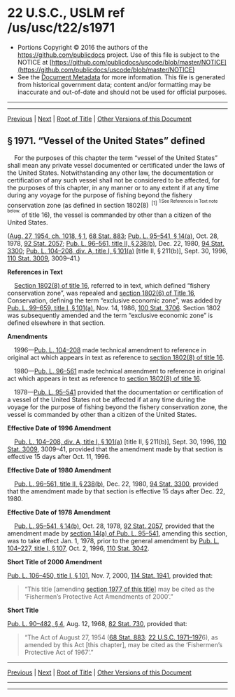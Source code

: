 ---
---

# 22 U.S.C., USLM ref /us/usc/t22/s1971

* Portions Copyright © 2016 the authors of the https://github.com/publicdocs project.
  Use of this file is subject to the NOTICE at [https://github.com/publicdocs/uscode/blob/master/NOTICE](https://github.com/publicdocs/uscode/blob/master/NOTICE)
* See the [Document Metadata](././../../../..//README.md) for more information.
  This file is generated from historical government data; content and/or formatting may be inaccurate and out-of-date and should not be used for official purposes.

----------
----------

[Previous](./../../../..//us/usc/t22/ch25/m__us_usc_t22_ch25.md) | [Next](./../../../..//us/usc/t22/ch25/m__us_usc_t22_s1972.md) | [Root of Title](./../../../../) | [Other Versions of this Document](https://publicdocs.github.io/go/links?ns=uslm&ref=%2Fus%2Fusc%2Ft22%2Fs1971)

## § 1971. “Vessel of the United States” defined

    For the purposes of this chapter the term “vessel of the United States” shall mean any private vessel documented or certificated under the laws of the United States. Notwithstanding any other law, the documentation or certification of any such vessel shall not be considered to be affected, for the purposes of this chapter, in any manner or to any extent if at any time during any voyage for the purpose of fishing beyond the fishery conservation zone (as defined in section 1802(8)  <sup>\[1\]</sup>  <sup><sup> 1 See References in Text note below. </sup></sup>  of title 16), the vessel is commanded by other than a citizen of the United States.

([Aug. 27, 1954, ch. 1018, § 1][/us/act/1954-08-27/ch1018/s1], [68 Stat. 883][/us/stat/68/883]; [Pub. L. 95–541, § 14(a)][/us/pl/95/541/s14/a], Oct. 28, 1978, [92 Stat. 2057][/us/stat/92/2057]; [Pub. L. 96–561, title II, § 238(b)][/us/pl/96/561/s238/b], Dec. 22, 1980, [94 Stat. 3300][/us/stat/94/3300]; [Pub. L. 104–208, div. A, title I, § 101(a)][/us/pl/104/208/s101/a] \[title II, § 211(b)\], Sept. 30, 1996, [110 Stat. 3009][/us/stat/110/3009], 3009–41.)

 __References in Text__ 

    [Section 1802(8) of title 16][/us/usc/t16/s1802/8], referred to in text, which defined “fishery conservation zone”, was repealed and [section 1802(6) of Title 16][/us/usc/t16/s1802/6], Conservation, defining the term “exclusive economic zone”, was added by [Pub. L. 99–659, title I, § 101(a)][/us/pl/99/659/s101/a], Nov. 14, 1986, [100 Stat. 3706][/us/stat/100/3706]. Section 1802 was subsequently amended and the term “exclusive economic zone” is defined elsewhere in that section.

 __Amendments__ 

    1996—[Pub. L. 104–208][/us/pl/104/208] made technical amendment to reference in original act which appears in text as reference to [section 1802(8) of title 16][/us/usc/t16/s1802/8].

    1980—[Pub. L. 96–561][/us/pl/96/561] made technical amendment to reference in original act which appears in text as reference to [section 1802(8) of title 16][/us/usc/t16/s1802/8].

    1978—[Pub. L. 95–541][/us/pl/95/541] provided that the documentation or certification of a vessel of the United States not be affected if at any time during the voyage for the purpose of fishing beyond the fishery conservation zone, the vessel is commanded by other than a citizen of the United States.

 __Effective Date of 1996 Amendment__ 

    [Pub. L. 104–208, div. A, title I, § 101(a)][/us/pl/104/208/s101/a] \[title II, § 211(b)\], Sept. 30, 1996, [110 Stat. 3009][/us/stat/110/3009], 3009–41, provided that the amendment made by that section is effective 15 days after Oct. 11, 1996.

 __Effective Date of 1980 Amendment__ 

    [Pub. L. 96–561, title II, § 238(b)][/us/pl/96/561/s238/b], Dec. 22, 1980, [94 Stat. 3300][/us/stat/94/3300], provided that the amendment made by that section is effective 15 days after Dec. 22, 1980.

 __Effective Date of 1978 Amendment__ 

    [Pub. L. 95–541, § 14(b)][/us/pl/95/541/s14/b], Oct. 28, 1978, [92 Stat. 2057][/us/stat/92/2057], provided that the amendment made by [section 14(a) of Pub. L. 95–541][/us/pl/95/541/s14/a], amending this section, was to take effect Jan. 1, 1978, prior to the general amendment by [Pub. L. 104–227, title I, § 107][/us/pl/104/227/s107], Oct. 2, 1996, [110 Stat. 3042][/us/stat/110/3042].

 __Short Title of 2000 Amendment__ 

[Pub. L. 106–450, title I, § 101][/us/pl/106/450/s101], Nov. 7, 2000, [114 Stat. 1941][/us/stat/114/1941], provided that: 

> “This title \[amending [section 1977 of this title][/us/usc/t22/s1977]\] may be cited as the ‘Fishermen’s Protective Act Amendments of 2000’.”

 __Short Title__ 

[Pub. L. 90–482, § 4][/us/pl/90/482/s4], Aug. 12, 1968, [82 Stat. 730][/us/stat/82/730], provided that: 

> “The Act of August 27, 1954 ([68 Stat. 883][/us/stat/68/883]; [22 U.S.C. 1971–197][/us/usc/t22/s1971–197]6), as amended by this Act \[this chapter\], may be cited as the ‘Fishermen’s Protective Act of 1967’.”

----------

[Previous](./../../../..//us/usc/t22/ch25/m__us_usc_t22_ch25.md) | [Next](./../../../..//us/usc/t22/ch25/m__us_usc_t22_s1972.md) | [Root of Title](./../../../../) | [Other Versions of this Document](https://publicdocs.github.io/go/links?ns=uslm&ref=%2Fus%2Fusc%2Ft22%2Fs1971)

----------
----------

[/us/act/1954-08-27/ch1018/s1]: https://publicdocs.github.io/go/links?ns=uslm&ref=%2Fus%2Fact%2F1954-08-27%2Fch1018%2Fs1
[/us/stat/68/883]: https://publicdocs.github.io/go/links?ns=uslm&ref=%2Fus%2Fstat%2F68%2F883
[/us/pl/95/541/s14/a]: https://publicdocs.github.io/go/links?ns=uslm&ref=%2Fus%2Fpl%2F95%2F541%2Fs14%2Fa
[/us/stat/92/2057]: https://publicdocs.github.io/go/links?ns=uslm&ref=%2Fus%2Fstat%2F92%2F2057
[/us/pl/96/561/s238/b]: https://publicdocs.github.io/go/links?ns=uslm&ref=%2Fus%2Fpl%2F96%2F561%2Fs238%2Fb
[/us/stat/94/3300]: https://publicdocs.github.io/go/links?ns=uslm&ref=%2Fus%2Fstat%2F94%2F3300
[/us/pl/104/208/s101/a]: https://publicdocs.github.io/go/links?ns=uslm&ref=%2Fus%2Fpl%2F104%2F208%2Fs101%2Fa
[/us/stat/110/3009]: https://publicdocs.github.io/go/links?ns=uslm&ref=%2Fus%2Fstat%2F110%2F3009
[/us/usc/t16/s1802/8]: https://publicdocs.github.io/go/links?ns=uslm&ref=%2Fus%2Fusc%2Ft16%2Fs1802%2F8
[/us/usc/t16/s1802/6]: https://publicdocs.github.io/go/links?ns=uslm&ref=%2Fus%2Fusc%2Ft16%2Fs1802%2F6
[/us/pl/99/659/s101/a]: https://publicdocs.github.io/go/links?ns=uslm&ref=%2Fus%2Fpl%2F99%2F659%2Fs101%2Fa
[/us/stat/100/3706]: https://publicdocs.github.io/go/links?ns=uslm&ref=%2Fus%2Fstat%2F100%2F3706
[/us/pl/104/208]: https://publicdocs.github.io/go/links?ns=uslm&ref=%2Fus%2Fpl%2F104%2F208
[/us/usc/t16/s1802/8]: https://publicdocs.github.io/go/links?ns=uslm&ref=%2Fus%2Fusc%2Ft16%2Fs1802%2F8
[/us/pl/96/561]: https://publicdocs.github.io/go/links?ns=uslm&ref=%2Fus%2Fpl%2F96%2F561
[/us/usc/t16/s1802/8]: https://publicdocs.github.io/go/links?ns=uslm&ref=%2Fus%2Fusc%2Ft16%2Fs1802%2F8
[/us/pl/95/541]: https://publicdocs.github.io/go/links?ns=uslm&ref=%2Fus%2Fpl%2F95%2F541
[/us/pl/104/208/s101/a]: https://publicdocs.github.io/go/links?ns=uslm&ref=%2Fus%2Fpl%2F104%2F208%2Fs101%2Fa
[/us/stat/110/3009]: https://publicdocs.github.io/go/links?ns=uslm&ref=%2Fus%2Fstat%2F110%2F3009
[/us/pl/96/561/s238/b]: https://publicdocs.github.io/go/links?ns=uslm&ref=%2Fus%2Fpl%2F96%2F561%2Fs238%2Fb
[/us/stat/94/3300]: https://publicdocs.github.io/go/links?ns=uslm&ref=%2Fus%2Fstat%2F94%2F3300
[/us/pl/95/541/s14/b]: https://publicdocs.github.io/go/links?ns=uslm&ref=%2Fus%2Fpl%2F95%2F541%2Fs14%2Fb
[/us/stat/92/2057]: https://publicdocs.github.io/go/links?ns=uslm&ref=%2Fus%2Fstat%2F92%2F2057
[/us/pl/95/541/s14/a]: https://publicdocs.github.io/go/links?ns=uslm&ref=%2Fus%2Fpl%2F95%2F541%2Fs14%2Fa
[/us/pl/104/227/s107]: https://publicdocs.github.io/go/links?ns=uslm&ref=%2Fus%2Fpl%2F104%2F227%2Fs107
[/us/stat/110/3042]: https://publicdocs.github.io/go/links?ns=uslm&ref=%2Fus%2Fstat%2F110%2F3042
[/us/pl/106/450/s101]: https://publicdocs.github.io/go/links?ns=uslm&ref=%2Fus%2Fpl%2F106%2F450%2Fs101
[/us/stat/114/1941]: https://publicdocs.github.io/go/links?ns=uslm&ref=%2Fus%2Fstat%2F114%2F1941
[/us/usc/t22/s1977]: https://publicdocs.github.io/go/links?ns=uslm&ref=%2Fus%2Fusc%2Ft22%2Fs1977
[/us/pl/90/482/s4]: https://publicdocs.github.io/go/links?ns=uslm&ref=%2Fus%2Fpl%2F90%2F482%2Fs4
[/us/stat/82/730]: https://publicdocs.github.io/go/links?ns=uslm&ref=%2Fus%2Fstat%2F82%2F730
[/us/stat/68/883]: https://publicdocs.github.io/go/links?ns=uslm&ref=%2Fus%2Fstat%2F68%2F883
[/us/usc/t22/s1971–197]: https://publicdocs.github.io/go/links?ns=uslm&ref=%2Fus%2Fusc%2Ft22%2Fs1971%E2%80%93197


